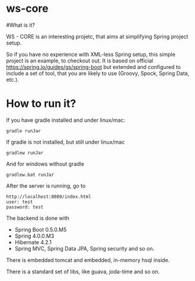 ws-core
==========================

#What is it?

WS - CORE is an interesting projetc, that aims at simplifying Spring project setup. 

So if you have no experience with XML-less Spring setup, this simple project is an example, to checkout out.  It is based on official https://spring.io/guides/gs/spring-boot but extended and configured to include a set of tool, that you are likely to use (Groovy, Spock, Spring Data, etc.).

# How to run it?

If you have gradle installed and under linux/mac:

    gradle runJar

If gradle is not installed, but still under linux/mac

    gradlew runJar

And for windows without gradle

    gradlew.bat runJar

After the server is running, go to

```
http://localhost:8080/index.html
user: test
password: test 
```

The backend is done with 
- Spring Boot 0.5.0.M5
- Spring 4.0.0.M3
- Hibernate 4.2.1 
- Spring MVC, Spring Data JPA, Spring security and so on.

There is embedded tomcat and embedded, in-memory hsql inside.

There is a standard set of libs, like guava, joda-time and so on.
